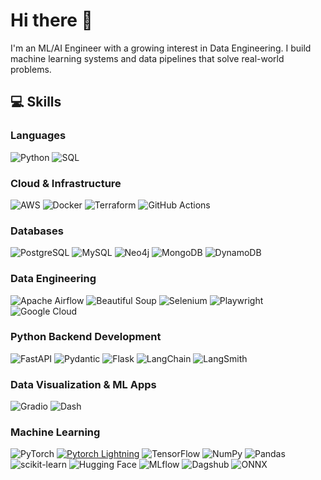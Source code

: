 # Hi there 👋

I'm an ML/AI Engineer with a growing interest in Data Engineering. I build machine learning systems and data pipelines that solve real-world problems.

## 💻 Skills

### Languages
![Python](https://img.shields.io/badge/-Python-3776AB?style=for-the-badge&logo=python&logoColor=white)
![SQL](https://img.shields.io/badge/-SQL-4479A1?style=for-the-badge&logo=postgresql&logoColor=white)

### Cloud & Infrastructure
![AWS](https://img.shields.io/badge/AWS-%23FF9900.svg?style=for-the-badge&logo=amazon-aws&logoColor=white)
![Docker](https://img.shields.io/badge/-Docker-2496ED?style=for-the-badge&logo=docker&logoColor=white)
![Terraform](https://img.shields.io/badge/-Terraform-7B42BC?style=for-the-badge&logo=terraform&logoColor=white)
![GitHub Actions](https://img.shields.io/badge/-GitHub%20Actions-2088FF?style=for-the-badge&logo=github-actions&logoColor=white)

### Databases
![PostgreSQL](https://img.shields.io/badge/-PostgreSQL-336791?style=for-the-badge&logo=postgresql&logoColor=white)
![MySQL](https://img.shields.io/badge/-MySQL-4479A1?style=for-the-badge&logo=mysql&logoColor=white)
![Neo4j](https://img.shields.io/badge/-Neo4j-008CC1?style=for-the-badge&logo=neo4j&logoColor=white)
![MongoDB](https://img.shields.io/badge/MongoDB-%234ea94b.svg?style=for-the-badge&logo=mongodb&logoColor=white)
![DynamoDB](https://img.shields.io/badge/-DynamoDB-4053D6?style=for-the-badge&logo=amazon-dynamodb&logoColor=white)

### Data Engineering
![Apache Airflow](https://img.shields.io/badge/-Apache%20Airflow-017CEE?style=for-the-badge&logo=apache-airflow&logoColor=white)
![Beautiful Soup](https://img.shields.io/badge/-Beautiful%20Soup-3776AB?style=for-the-badge&logo=python&logoColor=white)
![Selenium](https://img.shields.io/badge/-Selenium-43B02A?style=for-the-badge&logo=selenium&logoColor=white)
![Playwright](https://img.shields.io/badge/-playwright-%232EAD33?style=for-the-badge&logo=playwright&logoColor=white)
![Google Cloud](https://img.shields.io/badge/-Google%20Cloud-4285F4?style=for-the-badge&logo=google-cloud&logoColor=white)

### Python Backend Development
![FastAPI](https://img.shields.io/badge/-FastAPI-009688?style=for-the-badge&logo=fastapi&logoColor=white)
![Pydantic](https://img.shields.io/badge/-Pydantic-E92063?style=for-the-badge&logo=pydantic&logoColor=white)
![Flask](https://img.shields.io/badge/flask-%23000.svg?style=for-the-badge&logo=flask&logoColor=white)
![LangChain](https://img.shields.io/badge/-LangChain-3178C6?style=for-the-badge&logo=chainlink&logoColor=white)
![LangSmith](https://img.shields.io/badge/-LangSmith-3178C6?style=for-the-badge&logo=chainlink&logoColor=white)

### Data Visualization & ML Apps
![Gradio](https://img.shields.io/badge/-Gradio-F78D1E?style=for-the-badge&logo=gradio&logoColor=white)
![Dash](https://img.shields.io/badge/-Dash-008DE3?style=for-the-badge&logo=plotly&logoColor=white)

### Machine Learning
![PyTorch](https://img.shields.io/badge/-PyTorch-EE4C2C?style=for-the-badge&logo=pytorch&logoColor=white)
[![Pytorch Lightning](https://img.shields.io/badge/-Lightning-792ee5?style=for-the-badge&logo=pytorchlightning&logoColor=white)](https://github.com/Lightning-AI/lightning)
![TensorFlow](https://img.shields.io/badge/-TensorFlow-FF6F00?style=for-the-badge&logo=tensorflow&logoColor=white)
![NumPy](https://img.shields.io/badge/-NumPy-013243?style=for-the-badge&logo=numpy&logoColor=white)
![Pandas](https://img.shields.io/badge/-Pandas-150458?style=for-the-badge&logo=pandas&logoColor=white)
![scikit-learn](https://img.shields.io/badge/-scikit--learn-F7931E?style=for-the-badge&logo=scikit-learn&logoColor=white)
![Hugging Face](https://img.shields.io/badge/-Hugging%20Face-FF9A00?style=for-the-badge&logo=huggingface&logoColor=white)
![MLflow](https://img.shields.io/badge/-MLflow-0194E2?style=for-the-badge&logo=mlflow&logoColor=white)
![Dagshub](https://img.shields.io/badge/-DagsHub-5C3EE8?style=for-the-badge&logo=dagshub&logoColor=white)
![ONNX](https://img.shields.io/badge/-ONNX-005CED?style=for-the-badge&logo=onnx&logoColor=white)


<!--
**ZaherAmasha/ZaherAmasha** is a ✨ _special_ ✨ repository because its `README.md` (this file) appears on your GitHub profile.

Here are some ideas to get you started:

- 🔭 I’m currently working on ...
- 🌱 I’m currently learning ...
- 👯 I’m looking to collaborate on ...
- 🤔 I’m looking for help with ...
- 💬 Ask me about ...
- 📫 How to reach me: ...
- 😄 Pronouns: ...
- ⚡ Fun fact: ...
-->
